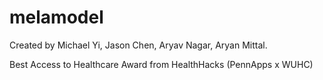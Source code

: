 # melamodel

Created by Michael Yi, Jason Chen, Aryav Nagar, Aryan Mittal.

Best Access to Healthcare Award from HealthHacks (PennApps x WUHC)
